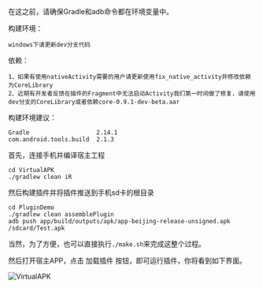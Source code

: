 在这之前，请确保Gradle和adb命令都在环境变量中。

构建环境：
```
windows下请更新dev分支代码
```

依赖：
```
1、如果有使用nativeActivity需要的用户请更新使用fix_native_activity并修改依赖为CoreLibrary
2、近期有开发者反馈在插件的Fragment中无法启动Activity我们第一时间做了修复，请使用dev分支的CoreLibrary或者依赖core-0.9.1-dev-beta.aar
```

构建环境建议：
```
Gradle                   2.14.1
com.android.tools.build  2.1.3
```
首先，连接手机并编译宿主工程
```
cd VirtualAPK
./gradlew clean iR
```

然后构建插件并将插件推送到手机sd卡的根目录
```
cd PluginDemo
./gradlew clean assemblePlugin
adb push app/build/outputs/apk/app-beijing-release-unsigned.apk /sdcard/Test.apk
```
当然，为了方便，也可以直接执行```./make.sh```来完成这整个过程。

然后打开宿主APP，点击 加载插件 按钮，即可运行插件，你将看到如下界面。

![VirtualAPK](https://github.com/didi/VirtualAPK/raw/master/imgs/demo-2.png)